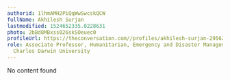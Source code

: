 ```yaml
---
authorid: 1lhmAMH2PiQqWwSwcskQCW
fullName: Akhilesh Surjan
lastmodified: 1524652335.0228631
photo: 2bBd8MBxss026skSOeuec0
profileUrl: https://theconversation.com//profiles/akhilesh-surjan-295620
role: Associate Professor, Humanitarian, Emergency and Disaster Management Studies,
  Charles Darwin University
---
```

No content found